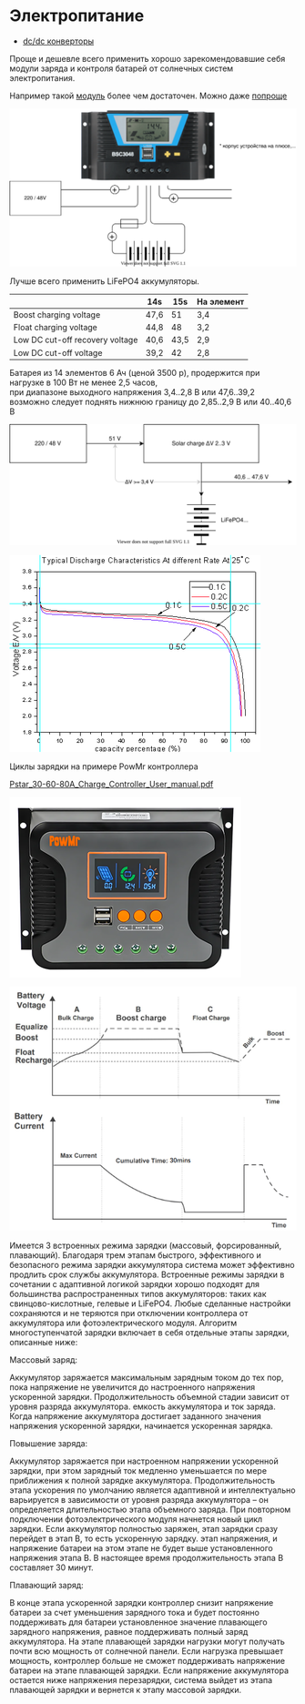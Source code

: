 # Электропитание

* [dc/dc конверторы](dc_dc/readme.md)

Проще и дешевле всего применить хорошо зарекомендовавшие себя модули заряда и контроля батарей
от солнечных систем электропитания.

Например такой [модуль](https://powmr.com/solar-charge-controller/current/40amps-mppt/powmr-40a-mppt-solar-charge-controller-12v-24v-36v-48v-auto-solar-regulator-with-lcd-display-mppt-40a/)
более чем достаточен. Можно даже [попроще](https://powmr.com/solar-charge-controller/series-en/solar-laderegler-pwm-30a-40a-50a-60a-80a-automat-solar-controller-12v-24v-36v-48v-pv100v-lithiumbatterien-ternare-lithiumbatterien-lithiumeisenphosphat-usw./)

![](solar.svg)

Лучше всего применить LiFePO4 аккумуляторы.

|                                 | 14s  | 15s  | На элемент |
|---------------------------------|------|------|------------|
| Boost charging voltage          | 47,6 | 51   | 3,4        |
| Float charging voltage          | 44,8 | 48   | 3,2        |
| Low DC cut-off recovery voltage | 40,6 | 43,5 | 2,9        |
| Low DC cut-off voltage          | 39,2 | 42   | 2,8        |


Батарея из 14 элементов 6 Ач (ценой 3500 р), продержится при нагрузке в 100 Вт не менее 2,5 часов,  
при диапазоне выходного напряжения 3,4..2,8 В или 47,6..39,2  
возможно следует поднять нижнюю границу до 2,85..2,9 В или 40..40,6 В

![](simple_sch.svg)

![](discharge_lifepo4.png)

Циклы зарядки на примере PowMr контроллера

[Pstar_30-60-80A_Charge_Controller_User_manual.pdf](Pstar_30-60-80A_Charge_Controller_User_manual.pdf)

![30a-pwm-solar-charge-controller-1.png](30a-pwm-solar-charge-controller-1.png)

![charge_stage.png](charge_stage.png)

Имеется 3 встроенных режима зарядки (массовый, форсированный, плавающий). Благодаря трем этапам быстрого, эффективного и безопасного режима зарядки аккумулятора система может эффективно продлить срок службы аккумулятора.
Встроенные режимы зарядки в сочетании с адаптивной логикой зарядки хорошо подходят для большинства распространенных типов аккумуляторов: таких как свинцово-кислотные, гелевые и LiFePO4.
Любые сделанные настройки сохраняются и не теряются при отключении контроллера от аккумулятора или фотоэлектрического модуля.
Алгоритм многоступенчатой зарядки включает в себя отдельные этапы зарядки, описанные ниже:

Массовый заряд:

Аккумулятор заряжается максимальным зарядным током до тех пор, пока напряжение не увеличится до настроенного напряжения ускоренной зарядки. Продолжительность объемной стадии зависит от уровня разряда аккумулятора.
емкость аккумулятора и ток заряда. Когда напряжение аккумулятора достигает заданного значения напряжения ускоренной зарядки, начинается ускоренная зарядка.

Повышение заряда:

Аккумулятор заряжается при настроенном напряжении ускоренной зарядки, при этом зарядный ток медленно уменьшается по мере приближения к полной зарядке аккумулятора.
Продолжительность этапа ускорения по умолчанию является адаптивной и интеллектуально варьируется в зависимости от уровня разряда аккумулятора – он определяется длительностью этапа объемного заряда.
При повторном подключении фотоэлектрического модуля начнется новый цикл зарядки. Если аккумулятор полностью заряжен, этап зарядки сразу перейдет в этап B, то есть ускоренную зарядку.
этап напряжения, и напряжение батареи на этом этапе не будет выше установленного напряжения этапа B. В настоящее время продолжительность этапа B составляет 30 минут.

Плавающий заряд:

В конце этапа ускоренной зарядки контроллер снизит напряжение батареи за счет уменьшения зарядного тока и будет постоянно поддерживать для батареи установленное значение плавающего зарядного напряжения, равное
поддерживать полный заряд аккумулятора.
На этапе плавающей зарядки нагрузки могут получать почти всю мощность от солнечной панели. Если нагрузка превышает мощность, контроллер больше не сможет поддерживать напряжение батареи на этапе плавающей зарядки. Если
напряжение аккумулятора остается ниже напряжения перезарядки, система выйдет из этапа плавающей зарядки и вернется к этапу массовой зарядки.